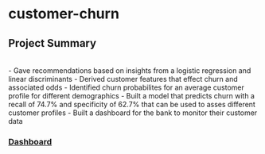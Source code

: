 # customer-churn

## Project Summary
<br>
- Gave recommendations based on insights from a logistic regression and linear discriminants
- Derived customer features that effect churn and associated odds
- Identified churn probabilites for an average customer profile for different demographics
- Built a model that predicts churn with a recall of 74.7% and specificity of 62.7% that can be used to asses different customer profiles
- Built a dashboard for the bank to monitor their customer data

### [Dashboard](https://public.tableau.com/app/profile/gabriele.frattini/viz/CustomerChurnAnalysis_16394869852050/Dashboard1)
